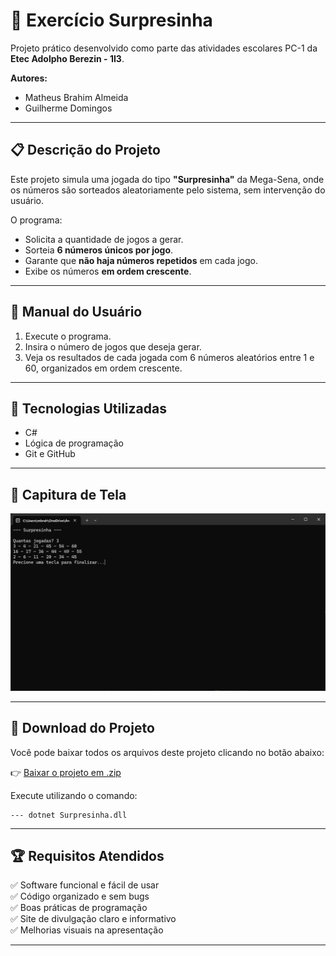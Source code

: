 # 🎲 Exercício Surpresinha

Projeto prático desenvolvido como parte das atividades escolares PC-1 da **Etec Adolpho Berezin - 1I3**.

**Autores:**  
- Matheus Brahim Almeida  
- Guilherme Domingos  

---

## 📋 Descrição do Projeto

Este projeto simula uma jogada do tipo **"Surpresinha"** da Mega-Sena, onde os números são sorteados aleatoriamente pelo sistema, sem intervenção do usuário.

O programa:
- Solicita a quantidade de jogos a gerar.
- Sorteia **6 números únicos por jogo**.
- Garante que **não haja números repetidos** em cada jogo.
- Exibe os números **em ordem crescente**.

---

## 🚀 Manual do Usuário

1. Execute o programa.
2. Insira o número de jogos que deseja gerar.
3. Veja os resultados de cada jogada com 6 números aleatórios entre 1 e 60, organizados em ordem crescente.

---

## 🧠 Tecnologias Utilizadas

- C#
- Lógica de programação
- Git e GitHub

---

## 📸 Capitura de Tela

![Tela do Programa](tela.png)

---

## 📁 Download do Projeto

Você pode baixar todos os arquivos deste projeto clicando no botão abaixo:

👉 [Baixar o projeto em .zip](dist/Surpresinha.zip)

Execute utilizando o comando:

```
--- dotnet Surpresinha.dll
```

---

## 🏆 Requisitos Atendidos

✅ Software funcional e fácil de usar  
✅ Código organizado e sem bugs  
✅ Boas práticas de programação  
✅ Site de divulgação claro e informativo  
✅ Melhorias visuais na apresentação

---


